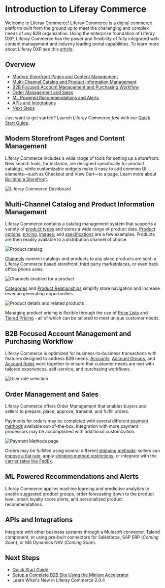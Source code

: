 # Introduction to Liferay Commerce

Welcome to Liferay Commerce!  Liferay Commerce is a digital commerce platform built from the ground up to meet the challenging and complex needs of any B2B organization. Using the enterprise foundation of Liferay DXP, Liferay Commerce has the power and flexibility of fully integrated web content management and industry leading portal capabilities. To learn more about Liferay DXP see this [article](https://help.liferay.com/hc/en-us/articles/360028818552-Introduction-to-The-Liferay-Distinction).

## Overview

* [Modern Storefront Pages and Content Management](#modern-storefront-pages-and-content-management)
* [Multi-Channel Catalog and Product Information Management](#multi-channel-catalog-and-product-information-management)
* [B2B Focused Account Management and Purchasing Workflow](#b2b-focused-account-management-and-purchasing-workflow)
* [Order Management and Sales](#order-management-and-sales)
* [ML Powered Recommendations and Alerts](#ml-powered-recommendations-and-alerts)
* [APIs and Integrations](#apis-and-integrations)
* [Next Steps](#next-steps)

Just want to get started? Launch Liferay Commerce _fast_ with our [Quick Start Guide](../../../installation-and-upgrades/quick-start-guide/README.md).

## Modern Storefront Pages and Content Management

Liferay Commerce includes a wide range of tools for setting up a storefront. New search tools, for instance, are designed specifically for product catalogs, while customizable widgets make it easy to add common UI elements—such as Checkout and View Cart—to a page. Learn more about [Building a Storefront](../../content/pages/creating-your-storefront/README.md).

![Liferay Commerce Dashboard](./images/01.png)

## Multi-Channel Catalog and Product Information Management

Liferay Commerce contains a catalog management system that supports a variety of [product types](../catalog/introduction-to-product-types.md) and stores a wide range of product data. [Product options](../catalog/customizing-your-product-with-product-options.md), [pricing](../../catalog/managing-price/introduction-to-product-pricing-methods/README.md), [images](../catalog/product-images.md), and [specifications](../catalog/specifications.md) are a few examples. Products are then readily available to a distribution channel of choice.

![Product catalog](./images/02.png)

[Channels](../catalog/introduction-to-channels.md) connect catalogs and products to any place products are sold: a Liferay Commerce based storefront, third party marketplaces, or even back office phone sales.

![Channels enabled for a product](./images/03.png)

[Categories](../catalog/organizing-your-catalog-with-product-categories.md) and [Product Relationships](../catalog/related-products-up-sells-and-cross-sells.md) simplify store navigation and increase revenue generating opportunities.

![Product details and related products](./images/04.png)

Managing product pricing is flexible through the use of [Price Lists](../../catalog/managing-price/price-lists/creating-a-price-list/README.md) and [Tiered Pricing](../../catalog/managing-price/price-lists/adding-tiered-pricing/README.md) - all of which can be tailored to meet unique customer needs.

## B2B Focused Account Management and Purchasing Workflow

Liferay Commerce is optimized for business-to-business transactions with features designed to address B2B needs. [Accounts](../../customers/account-management/introduction-to-accounts/README.md), [Account Groups](../../customers/account-management/creating-a-new-account-group/README.md), and [Account Roles](../../customers/account-management/account-roles/README.md) work together to ensure that customer needs are met with tailored experiences, self-service, and purchasing workflows.

![User role selection](./images/05.png)

## Order Management and Sales

Liferay Commerce offers Order Management that enables buyers and sellers to prepare, place, approve, transmit, and fulfill orders.

Payments for orders may be completed with several different [payment methods](../../getting-started/payments/managing-payment-methods/README.md) available out-of-the-box. Integration with more payment processors may be accomplished with additional customization.

![Payment Methods page](./images/06.png)

Orders may be fulfilled using several different [shipping methods](../../sales/shipping/shipping-method-reference/README.md):
sellers can [impose a flat rate](../../sales/shipping/using-the-flat-rate-shipping-method/README.md), apply [shipping method restrictions](../../sales/shipping/applying-shipping-method-restrictions/README.md), or integrate with the [carrier rates like FedEx](../../sales/shipping/using-fedex-as-a-carrier-method/README.md).

## ML Powered Recommendations and Alerts

Liferay Commerce applies machine learning and predictive analytics to enable suggested product groups, order forecasting down to the product level, smart loyalty score alerts, and personalized product recommendations.

## APIs and Integrations

Integrate with other business systems through a Mulesoft connector, Talend component, or using pre-built connectors for Salesforce, SAP ERP (_Coming Soon_), or MS Dynamics NAV (_Coming Soon_).

## Next Steps

* [Quick Start Guide](../../../installation-and-upgrades/quick-start-guide/README.md)
* [Setup a Complete B2B Site Using the Minium Accelerator](../../getting-started/accelerators/using-the-minium-accelerator-to-jump-start-your-b2b-store/README.md)
* Learn What's New in Liferay Commerce 2.0.4

